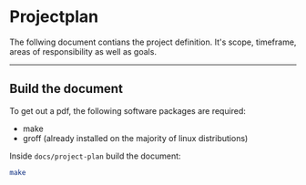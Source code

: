 # Projectplan

The follwing document contians the project definition.
It's scope, timeframe, areas of responsibility as well as goals.

----

## Build the document

To get out a pdf, the following software packages are required:
* make
* groff (already installed on the majority of linux distributions)

Inside `docs/project-plan` build the document:
```sh
make
```
